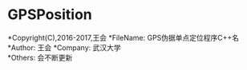 # GPSPosition
  *Copyright(C),2016-2017,王会
  *FileName:  GPS伪据单点定位程序C++名
  *Author:    王会
  *Company:   武汉大学  
  *Others:    会不断更新
